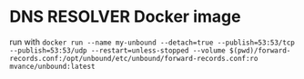 # DNS RESOLVER Docker image

run with 
`docker run --name my-unbound --detach=true --publish=53:53/tcp --publish=53:53/udp --restart=unless-stopped --volume $(pwd)/forward-records.conf:/opt/unbound/etc/unbound/forward-records.conf:ro mvance/unbound:latest`
